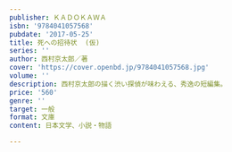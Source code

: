 ```yaml
---
publisher: ＫＡＤＯＫＡＷＡ
isbn: '9784041057568'
pubdate: '2017-05-25'
title: 死への招待状  (仮)
series: ''
author: 西村京太郎／著
cover: 'https://cover.openbd.jp/9784041057568.jpg'
volume: ''
description: 西村京太郎の描く渋い探偵が味わえる、秀逸の短編集。
price: '560'
genre: ''
target: 一般
format: 文庫
content: 日本文学、小説・物語

---
```

